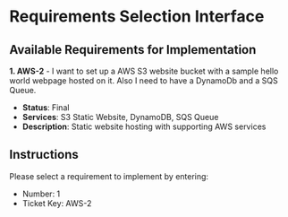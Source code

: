 # Requirements Selection Interface

## Available Requirements for Implementation

**1. AWS-2** - I want to set up a AWS S3 website bucket with a sample hello world webpage hosted on it. Also I need to have a DynamoDb and a SQS Queue.
   - **Status**: Final
   - **Services**: S3 Static Website, DynamoDB, SQS Queue
   - **Description**: Static website hosting with supporting AWS services

## Instructions

Please select a requirement to implement by entering:
- Number: 1
- Ticket Key: AWS-2